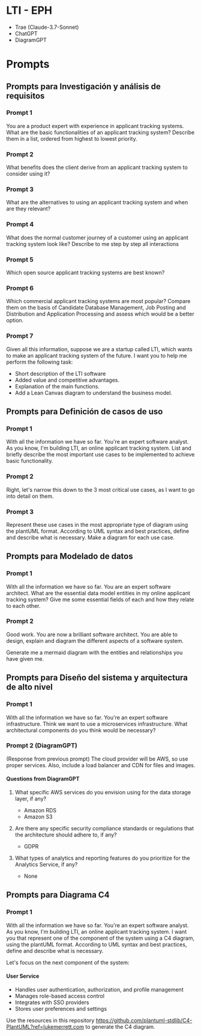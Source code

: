 # LTI - EPH

- Trae (Claude-3.7-Sonnet) 
- ChatGPT
- DiagramGPT

# Prompts

## Prompts para Investigación y análisis de requisitos

### Prompt 1

You are a product expert with experience in applicant tracking systems.
What are the basic functionalities of an applicant tracking system?
Describe them in a list, ordered from highest to lowest priority.

### Prompt 2

What benefits does the client derive from an applicant tracking system to consider using it?

### Prompt 3

What are the alternatives to using an applicant tracking system and when are they relevant?

### Prompt 4

What does the normal customer journey of a customer using an applicant tracking system look like? Describe to me step by step all interactions

### Prompt 5

Which open source applicant tracking systems are best known?

### Prompt 6

Which commercial applicant tracking systems are most popular? Compare them on the basis of Candidate Database Management, Job Posting and Distribution and Application Processing and assess which would be a better option.

### Prompt 7

Given all this information, suppose we are a startup called LTI, which wants to make an applicant tracking system of the future. I want you to help me perform the following task:

- Short description of the LTI software
- Added value and competitive advantages. 
- Explanation of the main functions. 
- Add a Lean Canvas diagram to understand the business model.


## Prompts para Definición de casos de uso

### Prompt 1

With all the information we have so far. You're an expert software analyst. As you know, I'm building LTI, an online applicant tracking system. List and briefly describe the most important use cases to be implemented to achieve basic functionality.

### Prompt 2

Right, let's narrow this down to the 3 most critical use cases, as I want to go into detail on them.

### Prompt 3

Represent these use cases in the most appropriate type of diagram using the plantUML format. According to UML syntax and best practices, define and describe what is necessary. Make a diagram for each use case.


## Prompts para Modelado de datos

### Prompt 1

With all the information we have so far. You are an expert software architect. What are the essential data model entities in my online applicant tracking system? Give me some essential fields of each and how they relate to each other.

### Prompt 2

Good work. You are now a brilliant software architect. You are able to design, explain and diagram the different aspects of a software system.

Generate me a mermaid diagram with the entities and relationships you have given me.


## Prompts para Diseño del sistema y arquitectura de alto nivel

### Prompt 1

With all the information we have so far. You're an expert software infrastructure. Think we want to use a microservices infrastructure. What architectural components do you think would be necessary?

### Prompt 2 (DiagramGPT)

(Response from previous prompt)
The cloud provider will be AWS, so use proper services.
Also, include a load balancer and CDN for files and images.

#### Questions from DiagramGPT

1. What specific AWS services do you envision using for the data storage layer, if any?
   - Amazon RDS
   - Amazon S3

2. Are there any specific security compliance standards or regulations that the architecture should adhere to, if any?
   - GDPR

3. What types of analytics and reporting features do you prioritize for the Analytics Service, if any?
   - None


## Prompts para Diagrama C4

### Prompt 1

With all the information we have so far. You're an expert software analyst. As you know, I'm building LTI, an online applicant tracking system. I want you that represent one of the component of the system using a C4 diagram, using the plantUML format. According to UML syntax and best practices, define and describe what is necessary.

Let's focus on the next component of the system:

#### User Service

- Handles user authentication, authorization, and profile management
- Manages role-based access control
- Integrates with SSO providers
- Stores user preferences and settings

Use the resources in this repository https://github.com/plantuml-stdlib/C4-PlantUML?ref=lukemerrett.com to generate the C4 diagram.
